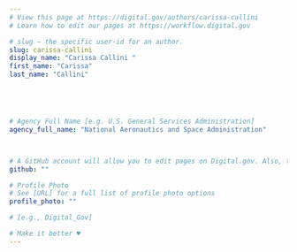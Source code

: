 ```yaml
---
# View this page at https://digital.gov/authors/carissa-callini
# Learn how to edit our pages at https://workflow.digital.gov

# slug — the specific user-id for an author.
slug: carissa-callini
display_name: "Carissa Callini "
first_name: "Carissa"
last_name: "Callini"





# Agency Full Name [e.g. U.S. General Services Administration]
agency_full_name: "National Aeronautics and Space Administration"



# A GitHub account will allow you to edit pages on Digital.gov. Also, the image used in your GitHub account can be used to populate your digital.gov profile photo. Learn more about getting a Github account at [URL]
github: ""

# Profile Photo
# See [URL] for a full list of profile photo options
profile_photo: ""

# [e.g., Digital_Gov]

# Make it better ♥
---
```

